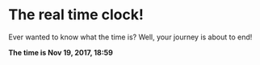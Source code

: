# The real time clock!

Ever wanted to know what the time is? Well, your journey is about to end!

**The time is Nov 19, 2017, 18:59**